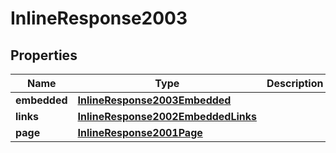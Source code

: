 

# InlineResponse2003

## Properties

Name | Type | Description | Notes
------------ | ------------- | ------------- | -------------
**embedded** | [**InlineResponse2003Embedded**](InlineResponse2003Embedded.md) |  |  [optional]
**links** | [**InlineResponse2002EmbeddedLinks**](InlineResponse2002EmbeddedLinks.md) |  | 
**page** | [**InlineResponse2001Page**](InlineResponse2001Page.md) |  | 



